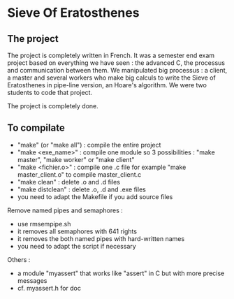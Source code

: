 # Sieve Of Eratosthenes

## The project

The project is completely written in French.
It was a semester end exam project based on everything we have seen : the advanced C, the processus and communication between them.
We manipulated big processus : a client, a master and several workers who make big calculs to write the Sieve of Eratosthenes in pipe-line version, an Hoare's algorithm.
We were two students to code that project.

The project is completely done.

## To compilate

- "make" (or "make all") : compile the entire project
- "make <exe_name>" : compile one module
     so 3 possibilities : "make master", "make worker" or "make client"
- "make <fichier.o>" : compile one .c file
     for example "make master_client.o" to compile master_client.c
- "make clean" : delete .o and .d files
- "make distclean" : delete .o, .d and .exe files
- you need to adapt the Makefile if you add source files

Remove named pipes and semaphores :
- use rmsempipe.sh
- it removes all semaphores with 641 rights
- it removes the both named pipes with hard-written names
- you need to adapt the script if necessary

Others :
- a module "myassert" that works like "assert" in C but with more precise messages
- cf. myassert.h for doc
